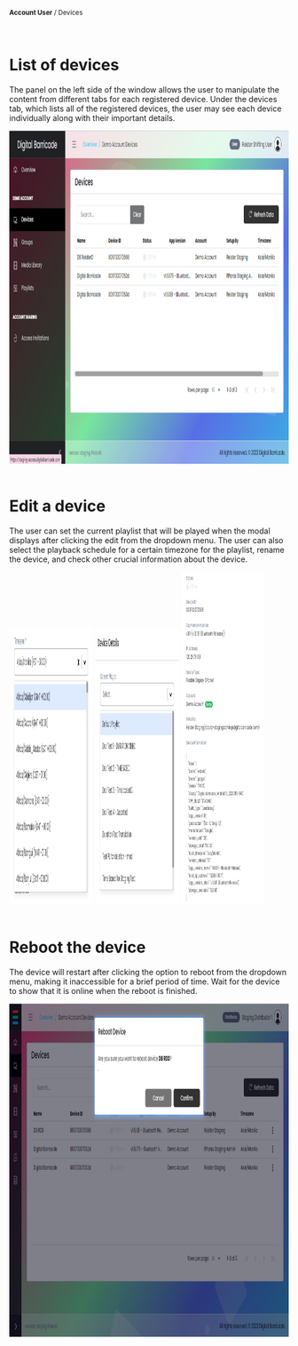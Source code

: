 <small><b>Account User</b> / Devices</small>

<br />
<h1>List of devices</h1>
<div class="description">
    <p>
        The panel on the left side of the window allows the user to manipulate the content from different tabs for each registered device. Under the devices tab, which lists all of the registered devices, the user may see each device individually along with their important details.
    </p>
    <img src="./images/image13.png" alt="list_of_devices"  width="100%" height="600">
</div>

<br />
<h1>Edit a device</h1>
<div class="description">
    <p>
        The user can set the current playlist that will be played when the modal displays after clicking the edit from the dropdown menu. The user can also select the playback schedule for a certain timezone for the playlist, rename the device, and check other crucial information about the device.
    </p>
    <img class="center" src="/images/image1.png" alt="timezone"  width="30%" height="500">
    <img src="/images/image2.png" alt="playlist"  width="30%" height="500">
    <img src="/images/image3.png" alt="status"  width="30%" height="600">
</div>


<br />
<h1>Reboot the device</h1>
<div class="description">
    <p>
        The device will restart after clicking the option to reboot from the dropdown menu, making it inaccessible for a brief period of time. Wait for the device to show that it is online when the reboot is finished.
    </p>
    <img src="/images/image9.png" alt="reboot"  width="100%" height="600">
</div>


